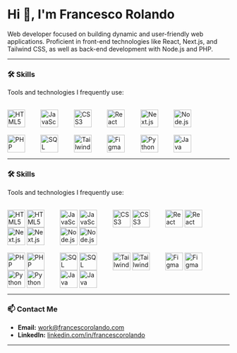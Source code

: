 # Hi 👋, I'm Francesco Rolando

Web developer focused on building dynamic and user-friendly web applications. Proficient in front-end technologies like React, Next.js, and Tailwind CSS, as well as back-end development with Node.js and PHP.

---

### 🛠️ Skills

Tools and technologies I frequently use:
<p>
<br/>
<img src="https://cdn.simpleicons.org/html5/24292E" alt="HTML5" title="HTML5" width="40" height="40" style="vertical-align: middle;"/>&nbsp;&nbsp;&nbsp;&nbsp;&nbsp;&nbsp;&nbsp;&nbsp;
<img src="https://cdn.simpleicons.org/javascript" alt="JavaScript" title="JavaScript" width="40" height="40" style="vertical-align: middle;"/>&nbsp;&nbsp;&nbsp;&nbsp;&nbsp;&nbsp;&nbsp;&nbsp;
<img src="https://cdn.simpleicons.org/css3" alt="CSS3" title="CSS3" width="40" height="40" style="vertical-align: middle;"/>&nbsp;&nbsp;&nbsp;&nbsp;&nbsp;&nbsp;&nbsp;&nbsp;
<img src="https://cdn.simpleicons.org/react" alt="React" title="React.js" width="40" height="40" style="vertical-align: middle;"/>&nbsp;&nbsp;&nbsp;&nbsp;&nbsp;&nbsp;&nbsp;&nbsp;
<img src="https://cdn.simpleicons.org/nextdotjs" alt="Next.js" title="Next.js" width="40" height="40" style="vertical-align: middle;"/>&nbsp;&nbsp;&nbsp;&nbsp;&nbsp;&nbsp;&nbsp;&nbsp;
<img src="https://cdn.simpleicons.org/nodedotjs" alt="Node.js" title="Node.js" width="40" height="40" style="vertical-align: middle;"/>
<br/>
<br/>
<img src="https://cdn.simpleicons.org/php" alt="PHP" title="PHP" width="40" height="40" style="vertical-align: middle;"/>&nbsp;&nbsp;&nbsp;&nbsp;&nbsp;&nbsp;&nbsp;&nbsp;
<img src="https://cdn.simpleicons.org/mysql" alt="SQL" title="SQL (MySQL)" width="40" height="40" style="vertical-align: middle;"/>&nbsp;&nbsp;&nbsp;&nbsp;&nbsp;&nbsp;&nbsp;&nbsp;
<img src="https://cdn.simpleicons.org/tailwindcss" alt="Tailwind CSS" title="Tailwind CSS" width="40" height="40" style="vertical-align: middle;"/>&nbsp;&nbsp;&nbsp;&nbsp;&nbsp;&nbsp;&nbsp;&nbsp;
<img src="https://cdn.simpleicons.org/figma" alt="Figma" title="Figma" width="40" height="40" style="vertical-align: middle;"/>&nbsp;&nbsp;&nbsp;&nbsp;&nbsp;&nbsp;&nbsp;&nbsp;
<img src="https://cdn.simpleicons.org/python" alt="Python" title="Python" width="40" height="40" style="vertical-align: middle;"/>&nbsp;&nbsp;&nbsp;&nbsp;&nbsp;&nbsp;&nbsp;&nbsp;
<img src="https://cdn.simpleicons.org/openjdk" alt="Java" title="Java" width="40" height="40" style="vertical-align: middle;"/>
</p>

---

### 🛠️ Skills

Tools and technologies I frequently use:
<p>
<br/>
<img src="https://cdn.simpleicons.org/html5/24292E#gh-light-mode-only" alt="HTML5" title="HTML5" width="40" height="40" style="vertical-align: middle;"/>
<img src="https://cdn.simpleicons.org/html5/FFFFFF#gh-dark-mode-only" alt="HTML5" title="HTML5" width="40" height="40" style="vertical-align: middle;"/>&nbsp;&nbsp;&nbsp;&nbsp;&nbsp;&nbsp;&nbsp;&nbsp;
<img src="https://cdn.simpleicons.org/javascript/24292E#gh-light-mode-only" alt="JavaScript" title="JavaScript" width="40" height="40" style="vertical-align: middle;"/>
<img src="https://cdn.simpleicons.org/javascript/FFFFFF#gh-dark-mode-only" alt="JavaScript" title="JavaScript" width="40" height="40" style="vertical-align: middle;"/>&nbsp;&nbsp;&nbsp;&nbsp;&nbsp;&nbsp;&nbsp;&nbsp;
<img src="https://cdn.simpleicons.org/css3/24292E#gh-light-mode-only" alt="CSS3" title="CSS3" width="40" height="40" style="vertical-align: middle;"/>
<img src="https://cdn.simpleicons.org/css3/FFFFFF#gh-dark-mode-only" alt="CSS3" title="CSS3" width="40" height="40" style="vertical-align: middle;"/>&nbsp;&nbsp;&nbsp;&nbsp;&nbsp;&nbsp;&nbsp;&nbsp;
<img src="https://cdn.simpleicons.org/react/24292E#gh-light-mode-only" alt="React" title="React.js" width="40" height="40" style="vertical-align: middle;"/>
<img src="https://cdn.simpleicons.org/react/FFFFFF#gh-dark-mode-only" alt="React" title="React.js" width="40" height="40" style="vertical-align: middle;"/>&nbsp;&nbsp;&nbsp;&nbsp;&nbsp;&nbsp;&nbsp;&nbsp;
<img src="https://cdn.simpleicons.org/nextdotjs/24292E#gh-light-mode-only" alt="Next.js" title="Next.js" width="40" height="40" style="vertical-align: middle;"/>
<img src="https://cdn.simpleicons.org/nextdotjs/FFFFFF#gh-dark-mode-only" alt="Next.js" title="Next.js" width="40" height="40" style="vertical-align: middle;"/>&nbsp;&nbsp;&nbsp;&nbsp;&nbsp;&nbsp;&nbsp;&nbsp;
<img src="https://cdn.simpleicons.org/nodedotjs/24292E#gh-light-mode-only" alt="Node.js" title="Node.js" width="40" height="40" style="vertical-align: middle;"/>
<img src="https://cdn.simpleicons.org/nodedotjs/FFFFFF#gh-dark-mode-only" alt="Node.js" title="Node.js" width="40" height="40" style="vertical-align: middle;"/>
<br/>
<br/>
<img src="https://cdn.simpleicons.org/php/24292E#gh-light-mode-only" alt="PHP" title="PHP" width="40" height="40" style="vertical-align: middle;"/>
<img src="https://cdn.simpleicons.org/php/FFFFFF#gh-dark-mode-only" alt="PHP" title="PHP" width="40" height="40" style="vertical-align: middle;"/>&nbsp;&nbsp;&nbsp;&nbsp;&nbsp;&nbsp;&nbsp;&nbsp;
<img src="https://cdn.simpleicons.org/mysql/24292E#gh-light-mode-only" alt="SQL" title="SQL (MySQL)" width="40" height="40" style="vertical-align: middle;"/>
<img src="https://cdn.simpleicons.org/mysql/FFFFFF#gh-dark-mode-only" alt="SQL" title="SQL (MySQL)" width="40" height="40" style="vertical-align: middle;"/>&nbsp;&nbsp;&nbsp;&nbsp;&nbsp;&nbsp;&nbsp;&nbsp;
<img src="https://cdn.simpleicons.org/tailwindcss/24292E#gh-light-mode-only" alt="Tailwind CSS" title="Tailwind CSS" width="40" height="40" style="vertical-align: middle;"/>
<img src="https://cdn.simpleicons.org/tailwindcss/FFFFFF#gh-dark-mode-only" alt="Tailwind CSS" title="Tailwind CSS" width="40" height="40" style="vertical-align: middle;"/>&nbsp;&nbsp;&nbsp;&nbsp;&nbsp;&nbsp;&nbsp;&nbsp;
<img src="https://cdn.simpleicons.org/figma/24292E#gh-light-mode-only" alt="Figma" title="Figma" width="40" height="40" style="vertical-align: middle;"/>
<img src="https://cdn.simpleicons.org/figma/FFFFFF#gh-dark-mode-only" alt="Figma" title="Figma" width="40" height="40" style="vertical-align: middle;"/>&nbsp;&nbsp;&nbsp;&nbsp;&nbsp;&nbsp;&nbsp;&nbsp;
<img src="https://cdn.simpleicons.org/python/24292E#gh-light-mode-only" alt="Python" title="Python" width="40" height="40" style="vertical-align: middle;"/>
<img src="https://cdn.simpleicons.org/python/FFFFFF#gh-dark-mode-only" alt="Python" title="Python" width="40" height="40" style="vertical-align: middle;"/>&nbsp;&nbsp;&nbsp;&nbsp;&nbsp;&nbsp;&nbsp;&nbsp;
<img src="https://cdn.simpleicons.org/openjdk/24292E#gh-light-mode-only" alt="Java" title="Java" width="40" height="40" style="vertical-align: middle;"/>
<img src="https://cdn.simpleicons.org/openjdk/FFFFFF#gh-dark-mode-only" alt="Java" title="Java" width="40" height="40" style="vertical-align: middle;"/>
</p>

---

### 📫 Contact Me

* **Email:** [work@francescorolando.com](mailto:work@francescorolando.com)
* **LinkedIn:** [linkedin.com/in/francescorolando](https://www.linkedin.com/in/francescorolando) 

---
